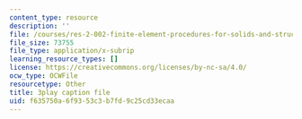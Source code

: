 ```yaml
---
content_type: resource
description: ''
file: /courses/res-2-002-finite-element-procedures-for-solids-and-structures-spring-2010/f635750a6f9353c3b7fd9c25cd33ecaa_20WSeL4tz2k.vtt
file_size: 73755
file_type: application/x-subrip
learning_resource_types: []
license: https://creativecommons.org/licenses/by-nc-sa/4.0/
ocw_type: OCWFile
resourcetype: Other
title: 3play caption file
uid: f635750a-6f93-53c3-b7fd-9c25cd33ecaa
---
```

